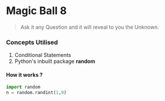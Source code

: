 # Magic Ball 8
> Ask it any Question and it will reveal to you the Unknown.

### Concepts Utilised
1. Conditional Statements
2. Python's inbuilt package **random**

#### How it works ?
```python
import random
n = random.randint(1,9)
```